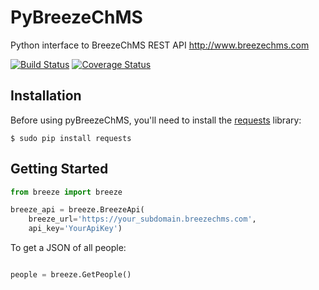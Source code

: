 PyBreezeChMS
=================

Python interface to BreezeChMS REST API http://www.breezechms.com

[![Build Status](https://travis-ci.org/aortiz32/pyBreezeChMS.svg?branch=master)](https://travis-ci.org/aortiz32/pyBreezeChMS) [![Coverage Status](https://coveralls.io/repos/aortiz32/pyBreezeChMS/badge.png)](https://coveralls.io/r/aortiz32/pyBreezeChMS)

## Installation

Before using pyBreezeChMS, you'll need to install the [requests](http://docs.python-requests.org/en/latest/) library:

    $ sudo pip install requests

## Getting Started

```python
from breeze import breeze

breeze_api = breeze.BreezeApi(
    breeze_url='https://your_subdomain.breezechms.com',
    api_key='YourApiKey')
```

To get a JSON of all people:

```python

people = breeze.GetPeople()
```
